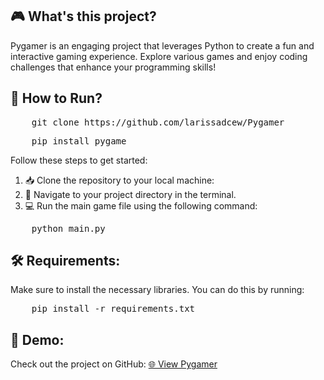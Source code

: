 <h2>🎮 What's this project?</h2>
<p>
    Pygamer is an engaging project that leverages Python to create a fun and interactive gaming experience. 
    Explore various games and enjoy coding challenges that enhance your programming skills!
</p>

<h2>🚀 How to Run?</h2>
<pre>
    git clone https://github.com/larissadcew/Pygamer
</pre>
<pre>
    pip install pygame
</pre>
<p>
    Follow these steps to get started:
</p>
<ol>
    <li>📥 Clone the repository to your local machine:</li>
    <li>📂 Navigate to your project directory in the terminal.</li>
    <li>💻 Run the main game file using the following command:</li>
</ol>
<pre>
    python main.py
</pre>

<h2>🛠️ Requirements:</h2>
<p>
    Make sure to install the necessary libraries. You can do this by running:
</p>
<pre>
    pip install -r requirements.txt
</pre>

<h2>🎉 Demo:</h2>
<p>
    Check out the project on GitHub: 
    <a href="https://github.com/larissadcew/Pygamer">🌐 View Pygamer</a>
</p>
